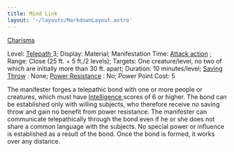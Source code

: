 ```yaml
---
title: Mind Link
layout: '~/layouts/MarkdownLayout.astro'
---
```

[ Charisma ](/modern.d20.srd/basics/ability.scores)

Level: [ Telepath ](/modern.d20.srd/classes/advanced/telepath) 3; Display:
Material; Manifestation Time: [ Attack action](/modern.d20.srd/combat/attack.actions) ; Range: Close (25 ft. + 5 ft./2
levels); Targets: One creature/level, no two of which are initially more than
30 ft. apart; Duration: 10 minutes/level; [ Saving Throw](/modern.d20.srd/basics/saving.throws) : None; [ Power Resistance](/modern.d20.srd/special.abilities/power.resistance) : No; Power Point Cost:
5

The manifester forges a telepathic bond with one or more people or creatures,
which must have [ Intelligence ](/modern.d20.srd/basics/ability.scores) scores
of 6 or higher. The bond can be established only with willing subjects, who
therefore receive no saving throw and gain no benefit from power resistance.
The manifester can communicate telepathically through the bond even if he or
she does not share a common language with the subjects. No special power or
influence is established as a result of the bond. Once the bond is formed, it
works over any distance.

